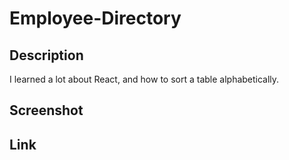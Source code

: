 # Employee-Directory

## Description


I learned a lot about React, and how to sort a table alphabetically.

## Screenshot


## Link